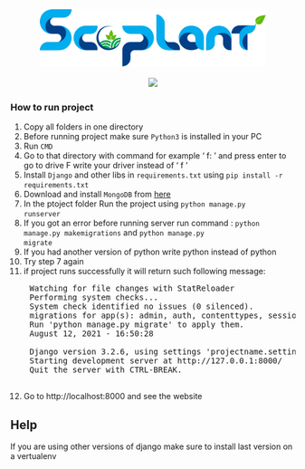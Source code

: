 <div align="center"><a href="#"><img src="assets/images/logo.png" width="400" ></a><br><br>
<img src="https://img.shields.io/badge/Django-092E20?style=for-the-badge&logo=django&logoColor=white" target="_blank" /></div>



### How to run project
1. Copy all folders in one directory
2. Before running project make sure <code>Python3</code> is installed in your PC
3. Run <code>CMD</code>
4. Go to that directory with command for example ‘ f: ’ and press enter to go to drive F write your driver instead of ‘ f ’
5. Install <code>Django</code> and other libs in <code>requirements.txt</code> using <code>pip install -r requirements.txt</code>
6. Download and install <code>MongoDB</code> from <a href="https://www.mongodb.com/try/download/community?tck=docs_server">here</a>
7. In the ptoject folder Run the project using <code>python manage.py runserver</code>
8. If you got an error before running server run command : <code>python manage.py makemigrations</code> and <code>python manage.py migrate</code>
9. If you had another version of python write python<version> instead of python
  10. Try step 7 again
  11. if project runs successfully it will return such following message:
  <pre>
    Watching for file changes with StatReloader
    Performing system checks...
    System check identified no issues (0 silenced).
    migrations for app(s): admin, auth, contenttypes, sessions.
    Run 'python manage.py migrate' to apply them.
    August 12, 2021 - 16:50:28
    
    Django version 3.2.6, using settings 'projectname.settings'
    Starting development server at http://127.0.0.1:8000/
    Quit the server with CTRL-BREAK.
  </pre>
  12. Go to http://localhost:8000 and see the website

## Help
If you are using other versions of django make sure to install last version on a vertualenv
